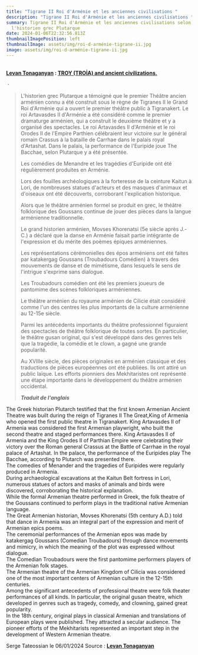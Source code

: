 ```yaml
---
title: "Tigrane II Roi d'Arménie et les anciennes civilisations "
description: "Tigrane II Roi d'Arménie et les anciennes civilisations "
summary: Tigrane II Roi d'Arménie et les anciennes civilisations selon
  l'historien grec Plutarque
date: 2024-01-06T22:32:56.813Z
thumbnailImagePosition: left
thumbnailImage: assets/img/roi-d-arménie-tigrane-ii.jpg
image: assets/img/roi-d-arménie-tigrane-ii.jpg
---
```

\
**[Levan Tonaganyan](https://www.facebook.com/groups/1424720167832570/user/100011147265552/?__cft__[0]=AZU4Eyw0Zb5fNwkkKl6kEd_RU624AHzFEtXPFGeggFovor1UkZtnS6fWzbaeshjd0K_PdN5q4ky3K-cCQ7dgu89EQgjNX2KwktcfD2NGAT6PajH6lOmtRx71WN4q4996aHbvormwwRQBChPZjddG8ZGiWUWuFBtSDKW9URtDsGEDW7KzHX-LMoAShw0nXmZP-0bBpyRz65sRLsSN3ZV53ySu&__tn__=-UC%2CP-y-R) : [TROY (TROİA) and ancient civilizations.](https://www.facebook.com/groups/1424720167832570/?__cft__[0]=AZU4Eyw0Zb5fNwkkKl6kEd_RU624AHzFEtXPFGeggFovor1UkZtnS6fWzbaeshjd0K_PdN5q4ky3K-cCQ7dgu89EQgjNX2KwktcfD2NGAT6PajH6lOmtRx71WN4q4996aHbvormwwRQBChPZjddG8ZGiWUWuFBtSDKW9URtDsGEDW7KzHX-LMoAShw0nXmZP-0bBpyRz65sRLsSN3ZV53ySu&__tn__=-UC%2CP-y-R)**

 · 

> L'historien grec Plutarque a témoigné que le premier Théâtre ancien arménien connu a été construit sous le règne de Tigranes II le Grand Roi d'Arménie qui a ouvert le premier théâtre public à Tigranakert. Le roi Artavasdes II d'Arménie a été considéré comme le premier dramaturge arménien, qui a construit le deuxième théâtre et y a organisé des spectacles. Le roi Artavasdes II d'Arménie et le roi Orodes II de l'Empire Parthien célébraient leur victoire sur le général romain Crassus à la bataille de Carrhae dans le palais royal d'Artashat. Dans le palais, la performance de l'Euripide joue The Bacchae, selon Plutarque y a été présentée.
>
> Les comédies de Menandre et les tragédies d'Euripide ont été régulièrement produites en Arménie.
>
> Lors des fouilles archéologiques à la forteresse de la ceinture Kaitun à Lori, de nombreuses statues d'acteurs et des masques d'animaux et d'oiseaux ont été découverts, corroborant l'explication historique.
>
> Alors que le théâtre arménien formel se produit en grec, le théâtre folklorique des Goussans continue de jouer des pièces dans la langue arménienne traditionnelle.
>
> Le grand historien arménien, Movses Khorenatsi (5e siècle après J.-C.) a déclaré que la danse en Arménie faisait partie intégrante de l'expression et du mérite des poèmes épiques arméniennes.
>
> Les représentations cérémonielles des épos arméniens ont été faites par katakergag Goussans (Troubadours Comédien) à travers des mouvements de danse et de mimétisme, dans lesquels le sens de l'intrigue s'exprime sans dialogue.
>
> Les Troubadours comédien ont été les premiers joueurs de pantomime des scènes folkloriques arméniennes.
>
> Le théâtre arménien du royaume arménien de Cilicie était considéré comme l'un des centres les plus importants de la culture arménienne au 12-15e siècle.
>
> Parmi les antécédents importants du théâtre professionnel figuraient des spectacles de théâtre folklorique de toutes sortes. En particulier, le théâtre gusan original, qui s'est développé dans des genres tels que la tragédie, la comédie et le clown, a gagné une grande popularité.
>
> Au XVIIIe siècle, des pièces originales en arménien classique et des traductions de pièces européennes ont été publiées. Ils ont attiré un public laïque. Les efforts pionniers des Mekhitaristes ont représenté une étape importante dans le développement du théâtre arménien occidental.
>
> ***Traduit de l'anglais***

The Greek historian Plutarch testified that the first known Armenian Ancient Theatre was built during the reign of Tigranes II The Great,King of Armenia who opened the first public theatre in Tigranakert. King Artavasdes II of Armenia was considered the first Armenian playwright, who built the second theatre and staged performances there. King Artavasdes II of Armenia and the King Orodes II of Parthian Empire were celebrating their victory over the Roman general Crassus at the Battle of Carrhae in the royal palace of Artashat. In the palace, the performance of the Euripides play The Bacchae, according to Plutarch was presented there.\
The comedies of Menander and the tragedies of Euripides were regularly produced in Armenia.\
During archaeological excavations at the Kaitun Belt fortress in Lori, numerous statues of actors and masks of animals and birds were discovered, corroborating the historical explanation.\
While the formal Armenian theatre performed in Greek, the folk theatre of the Goussans continued to perform plays in the traditional native Armenian language.\
The Great Armenian historian, Movses Khorenatsi (5th century A.D.) told that dance in Armenia was an integral part of the expression and merit of Armenian epics poems.\
The ceremonial performances of the Armenian epos was made by katakergag Goussans (Comedian Troubadours) through dance movements and mimicry, in which the meaning of the plot was expressed without dialogue.\
The Comedian Troubadours were the first pantomime performers players of the Armenian folk stages.\
The Armenian theatre of the Armenian Kingdom of Cilicia was considered one of the most important centers of Armenian culture in the 12-15th centuries.\
Among the significant antecedents of professional theatre were folk theater performances of all kinds. In particular, the original gusan theatre, which developed in genres such as tragedy, comedy, and clowning, gained great popularity.\
In the 18th century, original plays in classical Armenian and translations of European plays were published. They attracted a secular audience. The pioneer efforts of the Mekhitarists represented an important step in the development of Western Armenian theatre. 

Serge Tateossian le 06/01/2024 Source : **[Levan Tonaganyan](https://www.facebook.com/groups/1424720167832570/user/100011147265552/?__cft__[0]=AZU4Eyw0Zb5fNwkkKl6kEd_RU624AHzFEtXPFGeggFovor1UkZtnS6fWzbaeshjd0K_PdN5q4ky3K-cCQ7dgu89EQgjNX2KwktcfD2NGAT6PajH6lOmtRx71WN4q4996aHbvormwwRQBChPZjddG8ZGiWUWuFBtSDKW9URtDsGEDW7KzHX-LMoAShw0nXmZP-0bBpyRz65sRLsSN3ZV53ySu&__tn__=-UC%2CP-y-R)**